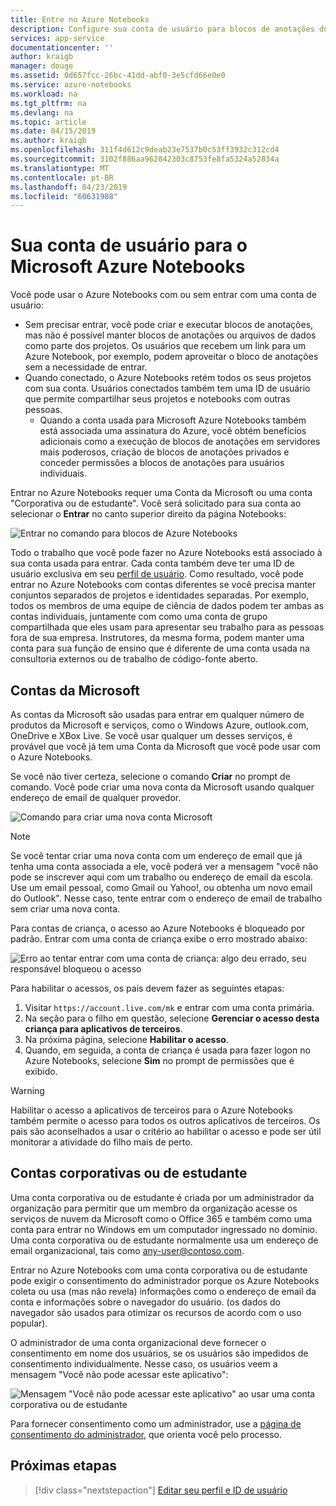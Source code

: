 ```yaml
---
title: Entre no Azure Notebooks
description: Configure sua conta de usuário para blocos de anotações do Azure usando uma conta da Microsoft ou uma conta de trabalho/estudante.
services: app-service
documentationcenter: ''
author: kraigb
manager: douge
ms.assetid: 0d657fcc-26bc-41dd-abf0-3e5cfd66e0e0
ms.service: azure-notebooks
ms.workload: na
ms.tgt_pltfrm: na
ms.devlang: na
ms.topic: article
ms.date: 04/15/2019
ms.author: kraigb
ms.openlocfilehash: 311f4d612c9deab23e7537b0c53ff3932c312cd4
ms.sourcegitcommit: 3102f886aa962842303c8753fe8fa5324a52834a
ms.translationtype: MT
ms.contentlocale: pt-BR
ms.lasthandoff: 04/23/2019
ms.locfileid: "60631988"
---
```

# <a name="your-user-account-for-azure-notebooks"></a>Sua conta de usuário para o Microsoft Azure Notebooks

Você pode usar o Azure Notebooks com ou sem entrar com uma conta de usuário:

- Sem precisar entrar, você pode criar e executar blocos de anotações, mas não é possível manter blocos de anotações ou arquivos de dados como parte dos projetos. Os usuários que recebem um link para um Azure Notebook, por exemplo, podem aproveitar o bloco de anotações sem a necessidade de entrar.
- Quando conectado, o Azure Notebooks retém todos os seus projetos com sua conta. Usuários conectados também tem uma ID de usuário que permite compartilhar seus projetos e notebooks com outras pessoas.
  - Quando a conta usada para Microsoft Azure Notebooks também está associada uma assinatura do Azure, você obtém benefícios adicionais como a execução de blocos de anotações em servidores mais poderosos, criação de blocos de anotações privados e conceder permissões a blocos de anotações para usuários individuais.

Entrar no Azure Notebooks requer uma Conta da Microsoft ou uma conta "Corporativa ou de estudante". Você será solicitado para sua conta ao selecionar o **Entrar** no canto superior direito da página Notebooks:

![Entrar no comando para blocos de Azure Notebooks](media/accounts/sign-in-command.png)

Todo o trabalho que você pode fazer no Azure Notebooks está associado à sua conta usada para entrar. Cada conta também deve ter uma ID de usuário exclusiva em seu [perfil de usuário](azure-notebooks-user-profile.md). Como resultado, você pode entrar no Azure Notebooks com contas diferentes se você precisa manter conjuntos separados de projetos e identidades separadas. Por exemplo, todos os membros de uma equipe de ciência de dados podem ter ambas as contas individuais, juntamente com como uma conta de grupo compartilhada que eles usam para apresentar seu trabalho para as pessoas fora de sua empresa. Instrutores, da mesma forma, podem manter uma conta para sua função de ensino que é diferente de uma conta usada na consultoria externos ou de trabalho de código-fonte aberto.

## <a name="microsoft-accounts"></a>Contas da Microsoft

As contas da Microsoft são usadas para entrar em qualquer número de produtos da Microsoft e serviços, como o Windows Azure, outlook.com, OneDrive e XBox Live. Se você usar qualquer um desses serviços, é provável que você já tem uma Conta da Microsoft que você pode usar com o Azure Notebooks.

Se você não tiver certeza, selecione o comando **Criar** no prompt de comando. Você pode criar uma nova conta da Microsoft usando qualquer endereço de email de qualquer provedor.

![Comando para criar uma nova conta Microsoft](media/accounts/create-new-microsoft-account.png)

> [!Note]
> Se você tentar criar uma nova conta com um endereço de email que já tenha uma conta associada a ele, você poderá ver a mensagem "você não pode se inscrever aqui com um trabalho ou endereço de email da escola. Use um email pessoal, como Gmail ou Yahoo!, ou obtenha um novo email do Outlook". Nesse caso, tente entrar com o endereço de email de trabalho sem criar uma nova conta.

Para contas de criança, o acesso ao Azure Notebooks é bloqueado por padrão. Entrar com uma conta de criança exibe o erro mostrado abaixo:

![Erro ao tentar entrar com uma conta de criança: algo deu errado, seu responsável bloqueou o acesso](media/accounts/child-account-error.png)

Para habilitar o acessos, os pais devem fazer as seguintes etapas:

1. Visitar `https://account.live.com/mk` e entrar com uma conta primária.
1. Na seção para o filho em questão, selecione **Gerenciar o acesso desta criança para aplicativos de terceiros**.
1. Na próxima página, selecione **Habilitar o acesso**.
1. Quando, em seguida, a conta de criança é usada para fazer logon no Azure Notebooks, selecione **Sim** no prompt de permissões que é exibido.

> [!Warning]
> Habilitar o acesso a aplicativos de terceiros para o Azure Notebooks também permite o acesso para todos os outros aplicativos de terceiros. Os pais são aconselhados a usar o critério ao habilitar o acesso e pode ser útil monitorar a atividade do filho mais de perto.

## <a name="work-or-school-accounts"></a>Contas corporativas ou de estudante

Uma conta corporativa ou de estudante é criada por um administrador da organização para permitir que um membro da organização acesse os serviços de nuvem da Microsoft como o Office 365 e também como uma conta para entrar no Windows em um computador ingressado no domínio. Uma conta corporativa ou de estudante normalmente usa um endereço de email organizacional, tais como any-user@contoso.com.

Entrar no Azure Notebooks com uma conta corporativa ou de estudante pode exigir o consentimento do administrador porque os Azure Notebooks coleta ou usa (mas não revela) informações como o endereço de email da conta e informações sobre o navegador do usuário. (os dados do navegador são usados para otimizar os recursos de acordo com o uso popular).

O administrador de uma conta organizacional deve fornecer o consentimento em nome dos usuários, se os usuários são impedidos de consentimento individualmente. Nesse caso, os usuários veem a mensagem "Você não pode acessar este aplicativo":

![Mensagem "Você não pode acessar este aplicativo" ao usar uma conta corporativa ou de estudante](media/accounts/consent-permissions-denied.png)

Para fornecer consentimento como um administrador, use a [página de consentimento do administrador](https://notebooks.azure.com/account/adminConsent), que orienta você pelo processo.

## <a name="next-steps"></a>Próximas etapas  

> [!div class="nextstepaction"]
> [Editar seu perfil e ID de usuário](azure-notebooks-user-profile.md)

